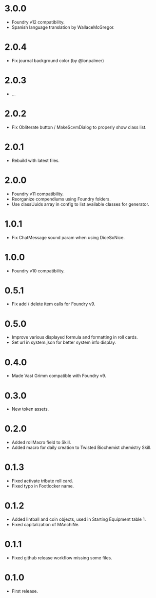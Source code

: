 # 3.0.0

- Foundry v12 compatibility.
- Spanish language translation by WallaceMcGregor.

# 2.0.4

- Fix journal background color (by @lonpalmer)

# 2.0.3

- ...

# 2.0.2

- Fix Obliterate button / MakeScvmDialog to properly show class list.

# 2.0.1

- Rebuild with latest files.

# 2.0.0

- Foundry v11 compatibility.
- Reorganize compendiums using Foundry folders.
- Use classUuids array in config to list available classes for generator.

# 1.0.1

- Fix ChatMessage sound param when using DiceSoNice.

# 1.0.0

- Foundry v10 compatibility.

# 0.5.1
- Fix add / delete item calls for Foundry v9.

# 0.5.0
- Improve various displayed formula and formatting in roll cards.
- Set url in system.json for better system info display.

# 0.4.0 
- Made Vast Grimm compatible with Foundry v9.

# 0.3.0
- New token assets.

# 0.2.0
- Added rollMacro field to Skill.
- Added macro for daily creation to Twisted Biochemist chemistry Skill.

# 0.1.3
- Fixed activate tribute roll card.
- Fixed typo in Footlocker name.

# 0.1.2
- Added lintball and coin objects, used in Starting Equipment table 1.
- Fixed capitalization of MAnchiNe.

# 0.1.1
- Fixed github release workflow missing some files.

# 0.1.0
- First release.
